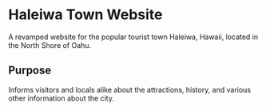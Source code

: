 # Haleiwa Town Website
A revamped website for the popular tourist town Haleiwa, Hawaii, located in the North Shore of Oahu.

## Purpose
Informs visitors and locals alike about the attractions, history, and various other information about the city.